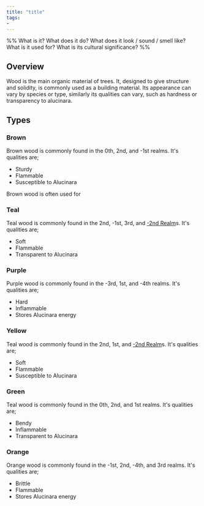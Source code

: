 ```yaml
---
title: "title"
tags:
- 
---
```

%%
What is it?
What does it do?
What does it look / sound / smell like?
What is it used for?
What is its cultural significance?
%%

## Overview
Wood is the main organic material of trees. It, designed to give structure and solidity, is commonly used as a building material. Its appearance can vary by species or type, similarly its qualities can vary, such as hardness or transparency to alucinara.

## Types
### Brown
Brown wood is commonly found in the 0th, 2nd, and -1st realms.
It's qualities are;
- Sturdy
- Flammable
- Susceptible to Alucinara

Brown wood is often used for 

### Teal
Teal wood is commonly found in the 2nd, -1st, 3rd, and [-2nd Realm](locations/-2nd-realm.md)s.
It's qualities are;
- Soft
- Flammable
- Transparent to Alucinara

### Purple
Purple wood is commonly found in the -3rd, 1st, and -4th realms.
It's qualities are;
- Hard
- Inflammable
- Stores Alucinara energy

### Yellow
Teal wood is commonly found in the 2nd, 1st, and [-2nd Realm](locations/-2nd-realm.md)s.
It's qualities are;
- Soft
- Flammable
- Susceptible to Alucinara

### Green
Teal wood is commonly found in the 0th, 2nd, and 1st realms.
It's qualities are;
- Bendy
- Inflammable
- Transparent to Alucinara

### Orange
Orange wood is commonly found in the -1st, 2nd, -4th, and 3rd realms.
It's qualities are;
- Brittle
- Flammable
- Stores Alucinara energy
